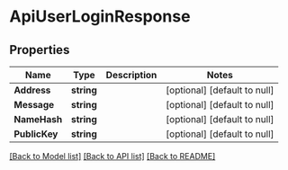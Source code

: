 # ApiUserLoginResponse

## Properties
Name | Type | Description | Notes
------------ | ------------- | ------------- | -------------
**Address** | **string** |  | [optional] [default to null]
**Message** | **string** |  | [optional] [default to null]
**NameHash** | **string** |  | [optional] [default to null]
**PublicKey** | **string** |  | [optional] [default to null]

[[Back to Model list]](../README.md#documentation-for-models) [[Back to API list]](../README.md#documentation-for-api-endpoints) [[Back to README]](../README.md)


